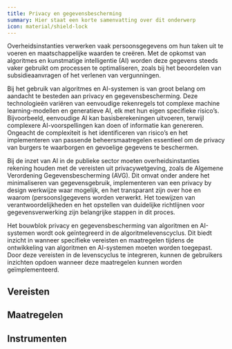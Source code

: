 ```yaml
---
title: Privacy en gegevensbescherming
summary: Hier staat een korte samenvatting over dit onderwerp
icon: material/shield-lock
---
```


Overheidsinstanties verwerken vaak persoonsgegevens om hun taken uit te voeren en maatschappelijke waarden te creëren. Met de opkomst van algoritmes en kunstmatige intelligentie (AI) worden deze gegevens steeds vaker gebruikt om processen te optimaliseren, zoals bij het beoordelen van subsidieaanvragen of het verlenen van vergunningen.  


Bij het gebruik van algoritmes en AI-systemen is van groot belang om aandacht te besteden aan privacy en gegevensbescherming. Deze technologieën variëren van eenvoudige rekenregels tot complexe machine learning-modellen en generatieve AI, elk met hun eigen specifieke risico’s. 
Bijvoorbeeld, eenvoudige AI kan basisberekeningen uitvoeren, terwijl complexere AI-voorspellingen kan doen of informatie kan genereren. Ongeacht de complexiteit is het identificeren van risico’s en het implementeren van passende beheersmaatregelen essentieel om de privacy van burgers te waarborgen en gevoelige gegevens te beschermen. 

Bij de inzet van AI in de publieke sector moeten overheidsinstanties rekening houden met de vereisten uit privacywetgeving, zoals de Algemene Verordening Gegevensbescherming (AVG). Dit omvat onder andere het minimaliseren van gegevensgebruik, implementeren van een privacy by design werkwijze waar mogelijk, en het transparant zijn over hoe en waarom (persoons)gegevens worden verwerkt. 
Het toewijzen van verantwoordelijkheden en het opstellen van duidelijke richtlijnen voor gegevensverwerking zijn belangrijke stappen in dit proces. 

Het bouwblok privacy en gegevensbescherming van algoritmen en AI-systemen wordt ook geïntegreerd in de algoritmelevenscyclus. 
Dit biedt inzicht in wanneer specifieke vereisten en maatregelen tijdens de ontwikkeling van algoritmen en AI-systemen moeten worden toegepast. 
Door deze vereisten in de levenscyclus te integreren, kunnen de gebruikers inzichten opdoen wanneer deze maatregelen kunnen worden geïmplementeerd. 

## Vereisten

<!-- list_vereisten onderwerp/privacy-en-gegevensbescherming no-search no-onderwerp no-rol no-levenscyclus -->


## Maatregelen

<!-- list_maatregelen onderwerp/privacy-en-gegevensbescherming no-search no-onderwerp no-rol no-levenscyclus -->

## Instrumenten


<!-- list_instrumenten onderwerp/privacy-en-gegevensbescherming no-search no-onderwerp no-rol no-levenscyclus -->
